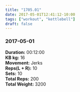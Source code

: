 ```yaml
---
title: "1705.01"
date: 2017-05-01T12:41:12-10:00
tags: ["workout", "kettlebell"]
draft: false
---
```


### 2017-05-01

**Duration:** 00:12:00  
**KB kg:** 16  
**Movement:** Jerks  
**Reps(L + R):** 10  
**Sets:** 10  
**Total Reps:** 200  
**Total Weight:** 3200